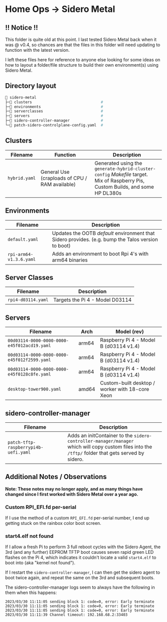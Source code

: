 # Home Ops -> Sidero Metal

## !! Notice !!

This folder is quite old at this point. I last tested Sidero Metal back when it was @ v0.4,
so chances are that the files in this folder will need updating to function with the latest version.

I left these files here for reference to anyone else looking for some ideas on how to layout a folder/file
structure to build their own environment(s) using Sidero Metal.

## Directory layout

```sh
📂 sidero-metal
├─📁 clusters                               #
├─📁 environments                           #
├─📁 serverclasses                          #
├─📁 servers                                #
├─📁 sidero-controller-manager              #
└─📄 patch-sidero-controlplane-config.yaml  #
```

## Clusters

| Filename | Function | Description |
|-|-|-|
| `hybrid.yaml` | General Use (craploads of CPU / RAM available) |  Generated using the `generate-hybrid-cluster-config` _Makefile_ target.<br />Mix of Raspberry Pis, Custom Builds, and some HP DL380s | Raspberry Pi 4 - Model B (d03114 v1.4)|

## Environments

| Filename | Description |
|-|-|
| `default.yaml` | Updates the OOTB *default* environment that Sidero provides. (e.g. bump the Talos version to boot) |
| `rpi-arm64-v1.3.6.yaml` | Adds an environment to boot Rpi 4's with arm64 binaries |

## Server Classes

| Filename | Description |
|-|-|
| `rpi4-d03114.yaml` | Targets the Pi 4 - Model D03114 |

## Servers

| Filename | Arch | Model (rev) |
|-|-|-|
| `00d03114-0000-0000-0000-e45f012acd19.yaml` | arm64 | Raspberry Pi 4 - Model B (d03114 v1.4) |
| `00d03114-0000-0000-0000-e45f012f2599.yaml` | arm64 | Raspberry Pi 4 - Model B (d03114 v1.4) |
| `00d03114-0000-0000-0000-e45f0128c8fe.yaml` | arm64 | Raspberry Pi 4 - Model B (d03114 v1.4) |
| `desktop-tower900.yaml`                     | amd64 | Custom-built desktop / worker with 18-core Xeon |

## sidero-controller-manager

| Filename | Description |
|-|-|
| `patch-tftp-raspberrypi4b-uefi.yaml` | Adds an initContainer to the `sidero-controller-manager/manager`<br />which will copy custom files into the `/tftp/` folder that gets served by sidero. |

## Additional Notes / Observations

**Note: These notes may no longer apply, and as many things have changed since I first worked with Sidero Metal over a year ago.**

### Custom RPI_EFI.fd per-serial

If I use the method of a custom `RPI_EFI.fd` per-serial number, I end up getting stuck on the rainbox color boot screen.

### start4.elf not found

If I allow a fresh Pi to perform 3 full reboot cycles with the Sidero Agent, the 3rd (and any further) EEPROM TFTP boot causes seven rapid green LED flashes on the Pi 4, which indicates it couldn't locate a valid `start4.elf` to boot into (aka "kernel not found").

If I restart the `sidero-controller-manager`, I can then get the sidero agent to boot twice again, and repeat the same on the 3rd and subsequent boots.

The sidero-controller-manager logs seem to always have the following in them when this happens:
```
2023/03/30 11:11:05 sending block 1: code=0, error: Early terminate
2023/03/30 11:11:05 sending block 1: code=0, error: Early terminate
2023/03/30 11:11:05 sending block 1: code=0, error: Early terminate
2023/03/30 11:11:39 Channel timeout: 192.168.68.2:33403
```
